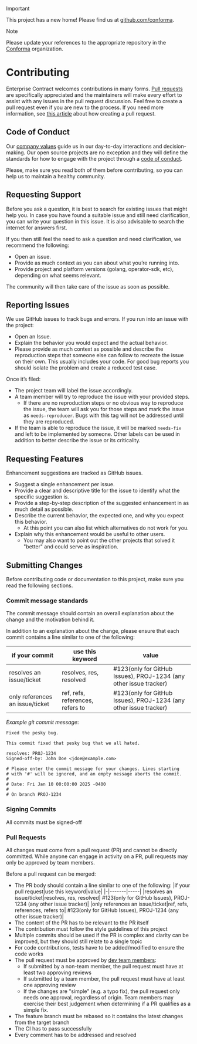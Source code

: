 > [!IMPORTANT]
> This project has a new home! Please find us at [github.com/conforma](https://github.com/conforma).

> [!NOTE]
> Please update your references to the appropriate repository in the [Conforma](https://github.com/conforma) organization.

# Contributing

Enterprise Contract welcomes contributions in many forms. [Pull requests](https://docs.github.com/en/get-started/quickstart/github-glossary#pull-request) are specifically appreciated and the maintainers will make every effort to assist with any issues in the pull request discussion. Feel free to create a pull request even if you are new to the process. If you need more information, see [this article](https://docs.github.com/en/pull-requests/collaborating-with-pull-requests/proposing-changes-to-your-work-with-pull-requests/creating-a-pull-request) about how creating a pull request.

## Code of Conduct

Our [company values](https://www.redhat.com/en/about/brand/standards/culture) guide us in our day-to-day interactions and decision-making. Our open source projects are no exception and they will define the standards for how to engage with the project through a [code of conduct](/CODE_OF_CONDUCT.md).

Please, make sure you read both of them before contributing, so you can help us to maintain a healthy community.

## Requesting Support

Before you ask a question, it is best to search for existing issues that might help you. In case you have found a suitable issue and still need clarification, you can write your question in this issue. It is also advisable to search the internet for answers first.

If you then still feel the need to ask a question and need clarification, we recommend the following:

* Open an issue.
* Provide as much context as you can about what you’re running into.
* Provide project and platform versions (golang, operator-sdk, etc), depending on what seems relevant.

The community will then take care of the issue as soon as possible.

## Reporting Issues

We use GitHub issues to track bugs and errors. If you run into an issue with the project:

* Open an Issue.
* Explain the behavior you would expect and the actual behavior.
* Please provide as much context as possible and describe the reproduction steps that someone else can follow to recreate the issue on their own. This usually includes your code. For good bug reports you should isolate the problem and create a reduced test case.

Once it’s filed:

* The project team will label the issue accordingly.
* A team member will try to reproduce the issue with your provided steps.
  * If there are no reproduction steps or no obvious way to reproduce the issue, the team will ask you for those steps and mark the issue as `needs-reproducer`. Bugs with this tag will not be addressed until they are reproduced.
* If the team is able to reproduce the issue, it will be marked `needs-fix` and left to be implemented by someone. Other labels can be used in addition to better describe the issue or its criticality.

## Requesting Features

Enhancement suggestions are tracked as GitHub issues.

* Suggest a single enhancement per issue.
* Provide a clear and descriptive title for the issue to identify what the specific suggestion is.
* Provide a step-by-step description of the suggested enhancement in as much detail as possible.
* Describe the current behavior, the expected one, and why you expect this behavior.
  * At this point you can also list which alternatives do not work for you.
* Explain why this enhancement would be useful to other users.
  * You may also want to point out the other projects that solved it "better" and could serve as inspiration.

## Submitting Changes

Before contributing code or documentation to this project, make sure you read the following sections.

### Commit message standards

The commit message should contain an overall explanation about the change and the motivation behind it.

In addition to an explanation about the change, please ensure that each commit contains a line similar to one of the following:

|if your commit|use this keyword|value|
|-|-------|-----|
|resolves an issue/ticket|resolves, res, resolved| #123(only for GitHub Issues), PROJ-1234 (any other issue tracker)|
|only references an issue/ticket|ref, refs, references, refers to| #123(only for GitHub Issues), PROJ-1234 (any other issue tracker)|

*Example git commit message*:
```
Fixed the pesky bug.

This commit fixed that pesky bug that we all hated.

resolves: PROJ-1234
Signed-off-by: John Doe <jdoe@example.com>

# Please enter the commit message for your changes. Lines starting
# with '#' will be ignored, and an empty message aborts the commit.
#
# Date: Fri Jan 10 00:00:00 2025 -0400
#
# On branch PROJ-1234
```

### Signing Commits

All commits must be signed-off

### Pull Requests

All changes must come from a pull request (PR) and cannot be directly committed. While anyone can engage in activity on a PR, pull requests may only be approved by team members.

Before a pull request can be merged:
* The PR body should contain a line similar to one of the following:
  |if your pull request|use this keyword|value|
  |-|-------|-----|
  |resolves an issue/ticket|resolves, res, resolved| #123(only for GitHub Issues), PROJ-1234 (any other issue tracker)|
  |only references an issue/ticket|ref, refs, references, refers to| #123(only for GitHub Issues), PROJ-1234 (any other issue tracker)|
* The content of the PR has to be relevant to the PR itself
* The contribution must follow the style guidelines of this project
* Multiple commits should be used if the PR is complex and clarity can be improved, but they should still relate to a single topic
* For code contributions, tests have to be added/modified to ensure the code works
* The pull request must be approved by [dev team members](https://github.com/orgs/enterprise-contract/teams/devs):
  * If submitted by a non-team member, the pull request must have at least two approving reviews
  * If submitted by a team member, the pull request must have at least one approving review
  * If the changes are "simple" (e.g. a typo fix), the pull request only needs one approval, regardless of origin. Team members may exercise their best judgement when determining if a PR qualifies as a simple fix.
* The feature branch must be rebased so it contains the latest changes from the target branch
* The CI has to pass successfully
* Every comment has to be addressed and resolved
